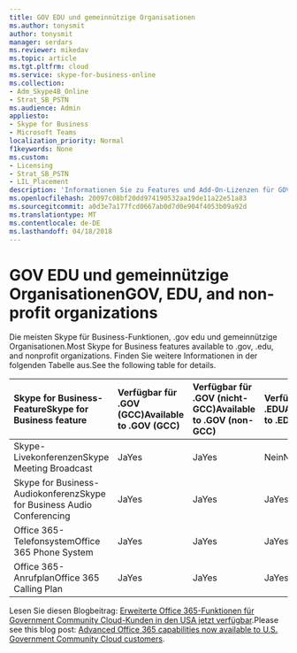 ```yaml
---
title: GOV EDU und gemeinnützige Organisationen
ms.author: tonysmit
author: tonysmit
manager: serdars
ms.reviewer: mikedav
ms.topic: article
ms.tgt.pltfrm: cloud
ms.service: skype-for-business-online
ms.collection:
- Adm_Skype4B_Online
- Strat_SB_PSTN
ms.audience: Admin
appliesto:
- Skype for Business
- Microsoft Teams
localization_priority: Normal
f1keywords: None
ms.custom:
- Licensing
- Strat_SB_PSTN
- LIL_Placement
description: 'Informationen Sie zu Features und Add-On-Lizenzen für GOV, EDU und gemeinnützige Organisation Pläne. '
ms.openlocfilehash: 20097c08bf20dd974190532aa19de11a22e51a83
ms.sourcegitcommit: a0d3e7a177fcd0667ab0d7d0e904f4053b09a92d
ms.translationtype: MT
ms.contentlocale: de-DE
ms.lasthandoff: 04/18/2018
---
```

# <a name="gov-edu-and-non-profit-organizations"></a><span data-ttu-id="99c3d-103">GOV EDU und gemeinnützige Organisationen</span><span class="sxs-lookup"><span data-stu-id="99c3d-103">GOV, EDU, and non-profit organizations</span></span>

<span data-ttu-id="99c3d-104">Die meisten Skype für Business-Funktionen, .gov edu und gemeinnützige Organisationen.</span><span class="sxs-lookup"><span data-stu-id="99c3d-104">Most Skype for Business features available to .gov, .edu, and nonprofit organizations.</span></span> <span data-ttu-id="99c3d-105">Finden Sie weitere Informationen in der folgenden Tabelle aus.</span><span class="sxs-lookup"><span data-stu-id="99c3d-105">See the following table for details.</span></span>

|<span data-ttu-id="99c3d-106">**Skype for Business-Feature**</span><span class="sxs-lookup"><span data-stu-id="99c3d-106">**Skype for Business feature**</span></span>|<span data-ttu-id="99c3d-107">**Verfügbar für .GOV (GCC)**</span><span class="sxs-lookup"><span data-stu-id="99c3d-107">**Available to .GOV (GCC)**</span></span>|<span data-ttu-id="99c3d-108">**Verfügbar für .GOV (nicht-GCC)**</span><span class="sxs-lookup"><span data-stu-id="99c3d-108">**Available to .GOV (non-GCC)**</span></span>|<span data-ttu-id="99c3d-109">**Verfügbar für .EDU**</span><span class="sxs-lookup"><span data-stu-id="99c3d-109">**Available to .EDU**</span></span>|<span data-ttu-id="99c3d-110">**Verfügbar für gemeinnützige Organisationen**</span><span class="sxs-lookup"><span data-stu-id="99c3d-110">**Available to non-profit organizations**</span></span>|
|:-----|:-----|:-----|:-----|:-----|
|<span data-ttu-id="99c3d-111">Skype-Livekonferenzen</span><span class="sxs-lookup"><span data-stu-id="99c3d-111">Skype Meeting Broadcast</span></span>  <br/> |<span data-ttu-id="99c3d-112">Ja</span><span class="sxs-lookup"><span data-stu-id="99c3d-112">Yes</span></span>  <br/> |<span data-ttu-id="99c3d-113">Ja</span><span class="sxs-lookup"><span data-stu-id="99c3d-113">Yes</span></span>  <br/> |<span data-ttu-id="99c3d-114">Nein</span><span class="sxs-lookup"><span data-stu-id="99c3d-114">No</span></span>  <br/> |<span data-ttu-id="99c3d-115">Ja</span><span class="sxs-lookup"><span data-stu-id="99c3d-115">Yes</span></span>  <br/> |
|<span data-ttu-id="99c3d-116">Skype for Business-Audiokonferenz</span><span class="sxs-lookup"><span data-stu-id="99c3d-116">Skype for Business Audio Conferencing</span></span>  <br/> |<span data-ttu-id="99c3d-117">Ja</span><span class="sxs-lookup"><span data-stu-id="99c3d-117">Yes</span></span>  <br/> |<span data-ttu-id="99c3d-118">Ja</span><span class="sxs-lookup"><span data-stu-id="99c3d-118">Yes</span></span>  <br/> |<span data-ttu-id="99c3d-119">Ja</span><span class="sxs-lookup"><span data-stu-id="99c3d-119">Yes</span></span>  <br/> |<span data-ttu-id="99c3d-120">Ja</span><span class="sxs-lookup"><span data-stu-id="99c3d-120">Yes</span></span>  <br/> |
|<span data-ttu-id="99c3d-121">Office 365-Telefonsystem</span><span class="sxs-lookup"><span data-stu-id="99c3d-121">Office 365 Phone System</span></span>  <br/> |<span data-ttu-id="99c3d-122">Ja</span><span class="sxs-lookup"><span data-stu-id="99c3d-122">Yes</span></span>  <br/> |<span data-ttu-id="99c3d-123">Ja</span><span class="sxs-lookup"><span data-stu-id="99c3d-123">Yes</span></span>  <br/> |<span data-ttu-id="99c3d-124">Ja</span><span class="sxs-lookup"><span data-stu-id="99c3d-124">Yes</span></span>  <br/> |<span data-ttu-id="99c3d-125">Ja</span><span class="sxs-lookup"><span data-stu-id="99c3d-125">Yes</span></span>  <br/> |
|<span data-ttu-id="99c3d-126">Office 365-Anrufplan</span><span class="sxs-lookup"><span data-stu-id="99c3d-126">Office 365 Calling Plan</span></span>  <br/> |<span data-ttu-id="99c3d-127">Ja</span><span class="sxs-lookup"><span data-stu-id="99c3d-127">Yes</span></span>  <br/> |<span data-ttu-id="99c3d-128">Ja</span><span class="sxs-lookup"><span data-stu-id="99c3d-128">Yes</span></span>  <br/> |<span data-ttu-id="99c3d-129">Ja</span><span class="sxs-lookup"><span data-stu-id="99c3d-129">Yes</span></span>  <br/> |<span data-ttu-id="99c3d-130">Ja</span><span class="sxs-lookup"><span data-stu-id="99c3d-130">Yes</span></span>  <br/> |
   
<span data-ttu-id="99c3d-131">Lesen Sie diesen Blogbeitrag: [Erweiterte Office 365-Funktionen für Government Community Cloud-Kunden in den USA jetzt verfügbar](https://blogs.office.com/2017/01/17/advanced-office-365-capabilities-now-available-to-u-s-government-community-customers/).</span><span class="sxs-lookup"><span data-stu-id="99c3d-131">Please see this blog post: [Advanced Office 365 capabilities now available to U.S. Government Community Cloud customers](https://blogs.office.com/2017/01/17/advanced-office-365-capabilities-now-available-to-u-s-government-community-customers/).</span></span>